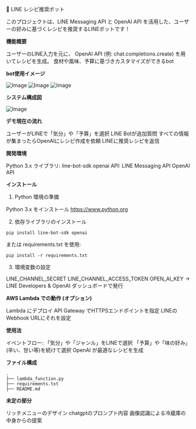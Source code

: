 🍜 LINE レシピ推奨ボット

このプロジェクトは、LINE Messaging API と OpenAI API を活用した、ユーザーの好みに基づくレシピを推奨するLINEボットです！

**機能概要**

ユーザーのLINE入力を元に、
OpenAI API (例: chat.completions.create) を用いてレシピを生成。
食材や風味、予算に基づきカスタマイズができるbot

**bot使用イメージ**

![Image](https://github.com/user-attachments/assets/a86cc692-5c36-4919-89cc-b89a34e25544)
![Image](https://github.com/user-attachments/assets/7eb237f1-225a-4e4d-b110-005658b6daa7)
![Image](https://github.com/user-attachments/assets/0515c8e7-f63a-4a67-8330-038f3c1e25b7)

**システム構成図**


![Image](https://github.com/user-attachments/assets/893c8d8a-ed06-4379-9251-f56cb9b180da)


**デモ現在の流れ**

ユーザーがLINEで「気分」や「予算」を選択
LINE Botが追加質問
すべての情報が集まったらOpenAIにレシピ作成を依頼
LINEに推奨レシピを返信

**開発環境**

Python 3.x
ライブラリ:
line-bot-sdk
openai
API:
LINE Messaging API
OpenAI API

**インストール**

1. Python 環境の準備

Python 3.x をインストール
https://www.python.org

2. 依存ライブラリのインストール

```
pip install line-bot-sdk openai
```

または requirements.txt を使用:

```
pip install -r requirements.txt
```

3. 環境変数の設定

LINE_CHANNEL_SECRET
LINE_CHANNEL_ACCESS_TOKEN
OPEN_AI_KEY
→ LINE Developers & OpenAI ダッシュボードで発行

**AWS Lambda での動作 (オプション)**

Lambda にデプロイ
API Gateway でHTTPSエンドポイントを指定
LINEのWebhook URLにそれを設定

**使用法**

イベントフロー:
「気分」や「ジャンル」をLINEで選択
「予算」や「味の好み」(辛い、甘い等)を続けて選択
OpenAI が最適なレシピを生成

**ファイル構成**
```
.
├── lambda_function.py
├── requirements.txt
├── README.md
```

**未定の部分**

リッチメニューのデザイン
chatgptのプロンプト内容
画像認識による冷蔵庫の中身からの提案

